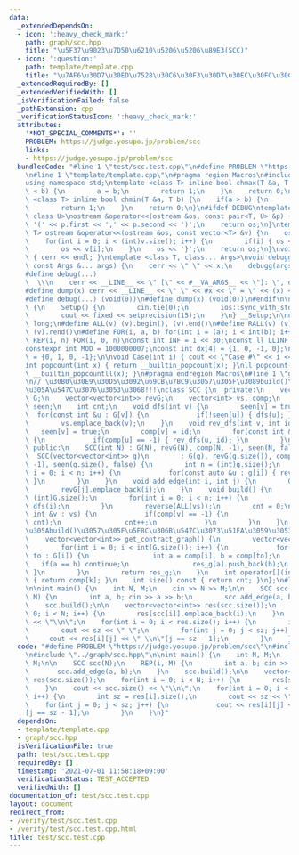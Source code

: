 ```yaml
---
data:
  _extendedDependsOn:
  - icon: ':heavy_check_mark:'
    path: graph/scc.hpp
    title: "\u5F37\u9023\u7D50\u6210\u5206\u5206\u89E3(SCC)"
  - icon: ':question:'
    path: template/template.cpp
    title: "\u7AF6\u30D7\u30ED\u7528\u30C6\u30F3\u30D7\u30EC\u30FC\u30C8"
  _extendedRequiredBy: []
  _extendedVerifiedWith: []
  _isVerificationFailed: false
  _pathExtension: cpp
  _verificationStatusIcon: ':heavy_check_mark:'
  attributes:
    '*NOT_SPECIAL_COMMENTS*': ''
    PROBLEM: https://judge.yosupo.jp/problem/scc
    links:
    - https://judge.yosupo.jp/problem/scc
  bundledCode: "#line 1 \"test/scc.test.cpp\"\n#define PROBLEM \"https://judge.yosupo.jp/problem/scc\"\
    \n#line 1 \"template/template.cpp\"\n#pragma region Macros\n#include <bits/stdc++.h>\n\
    using namespace std;\ntemplate <class T> inline bool chmax(T &a, T b) {\n    if(a\
    \ < b) {\n        a = b;\n        return 1;\n    }\n    return 0;\n}\ntemplate\
    \ <class T> inline bool chmin(T &a, T b) {\n    if(a > b) {\n        a = b;\n\
    \        return 1;\n    }\n    return 0;\n}\n#ifdef DEBUG\ntemplate <class T,\
    \ class U>\nostream &operator<<(ostream &os, const pair<T, U> &p) {\n    os <<\
    \ '(' << p.first << ',' << p.second << ')';\n    return os;\n}\ntemplate <class\
    \ T> ostream &operator<<(ostream &os, const vector<T> &v) {\n    os << '{';\n\
    \    for(int i = 0; i < (int)v.size(); i++) {\n        if(i) { os << ','; }\n\
    \        os << v[i];\n    }\n    os << '}';\n    return os;\n}\nvoid debugg()\
    \ { cerr << endl; }\ntemplate <class T, class... Args>\nvoid debugg(const T &x,\
    \ const Args &... args) {\n    cerr << \" \" << x;\n    debugg(args...);\n}\n\
    #define debug(...)                                                           \
    \  \\\n    cerr << __LINE__ << \" [\" << #__VA_ARGS__ << \"]: \", debugg(__VA_ARGS__)\n\
    #define dump(x) cerr << __LINE__ << \" \" << #x << \" = \" << (x) << endl\n#else\n\
    #define debug(...) (void(0))\n#define dump(x) (void(0))\n#endif\n\nstruct Setup\
    \ {\n    Setup() {\n        cin.tie(0);\n        ios::sync_with_stdio(false);\n\
    \        cout << fixed << setprecision(15);\n    }\n} __Setup;\n\nusing ll = long\
    \ long;\n#define ALL(v) (v).begin(), (v).end()\n#define RALL(v) (v).rbegin(),\
    \ (v).rend()\n#define FOR(i, a, b) for(int i = (a); i < int(b); i++)\n#define\
    \ REP(i, n) FOR(i, 0, n)\nconst int INF = 1 << 30;\nconst ll LLINF = 1LL << 60;\n\
    constexpr int MOD = 1000000007;\nconst int dx[4] = {1, 0, -1, 0};\nconst int dy[4]\
    \ = {0, 1, 0, -1};\n\nvoid Case(int i) { cout << \"Case #\" << i << \": \"; }\n\
    int popcount(int x) { return __builtin_popcount(x); }\nll popcount(ll x) { return\
    \ __builtin_popcountll(x); }\n#pragma endregion Macros\n#line 1 \"graph/scc.hpp\"\
    \n// \u30B0\u30E9\u30D5\u3092\u69CB\u7BC9\u3057\u305F\u3089build()\u3092\u5FC5\
    \u305A\u547C\u3076\u3053\u3068!!!\nclass SCC {\n  private:\n    vector<vector<int>>\
    \ G;\n    vector<vector<int>> revG;\n    vector<int> vs, comp;\n    vector<bool>\
    \ seen;\n    int cnt;\n    void dfs(int v) {\n        seen[v] = true;\n      \
    \  for(const int &u : G[v]) {\n            if(!seen[u]) { dfs(u); }\n        }\n\
    \        vs.emplace_back(v);\n    }\n    void rev_dfs(int v, int id) {\n     \
    \   seen[v] = true;\n        comp[v] = id;\n        for(const int &u : revG[v])\
    \ {\n            if(comp[u] == -1) { rev_dfs(u, id); }\n        }\n    }\n\n \
    \ public:\n    SCC(int N) : G(N), revG(N), comp(N, -1), seen(N, false) {}\n  \
    \  SCC(vector<vector<int>> g)\n        : G(g), revG(g.size()), comp(g.size(),\
    \ -1), seen(g.size(), false) {\n        int n = (int)g.size();\n        for(int\
    \ i = 0; i < n; i++) {\n            for(const auto &u : g[i]) { revG[u].emplace_back(i);\
    \ }\n        }\n    }\n    void add_edge(int i, int j) {\n        G[i].emplace_back(j);\n\
    \        revG[j].emplace_back(i);\n    }\n    void build() {\n        int n =\
    \ (int)G.size();\n        for(int i = 0; i < n; i++) {\n            if(!seen[i])\
    \ dfs(i);\n        }\n        reverse(ALL(vs));\n        cnt = 0;\n        for(const\
    \ int &v : vs) {\n            if(comp[v] == -1) {\n                rev_dfs(v,\
    \ cnt);\n                cnt++;\n            }\n        }\n    }\n    // \u5FC5\
    \u305Abuild()\u3057\u305F\u5F8C\u306B\u547C\u3073\u51FA\u3059\u3053\u3068!!!\n\
    \    vector<vector<int>> get_contract_graph() {\n        vector<vector<int>> res_g(cnt);\n\
    \        for(int i = 0; i < int(G.size()); i++) {\n            for(const int&\
    \ to : G[i]) {\n                int a = comp[i], b = comp[to];\n             \
    \   if(a == b) continue;\n                res_g[a].push_back(b);\n           \
    \ }\n        }\n        return res_g;\n    }\n    int operator[](int k) const\
    \ { return comp[k]; }\n    int size() const { return cnt; }\n};\n#line 4 \"test/scc.test.cpp\"\
    \n\nint main() {\n    int N, M;\n    cin >> N >> M;\n\n    SCC scc(N);\n    REP(i,\
    \ M) {\n        int a, b; cin >> a >> b;\n        scc.add_edge(a, b);\n    }\n\
    \    scc.build();\n\n    vector<vector<int>> res(scc.size());\n    for(int i =\
    \ 0; i < N; i++) {\n        res[scc[i]].emplace_back(i);\n    }\n    cout << scc.size()\
    \ << \"\\n\";\n    for(int i = 0; i < res.size(); i++) {\n        int sz = res[i].size();\n\
    \        cout << sz << \" \";\n        for(int j = 0; j < sz; j++) {\n       \
    \     cout << res[i][j] << \" \\n\"[j == sz - 1];\n        }\n    }\n}\n"
  code: "#define PROBLEM \"https://judge.yosupo.jp/problem/scc\"\n#include \"../template/template.cpp\"\
    \n#include \"../graph/scc.hpp\"\n\nint main() {\n    int N, M;\n    cin >> N >>\
    \ M;\n\n    SCC scc(N);\n    REP(i, M) {\n        int a, b; cin >> a >> b;\n \
    \       scc.add_edge(a, b);\n    }\n    scc.build();\n\n    vector<vector<int>>\
    \ res(scc.size());\n    for(int i = 0; i < N; i++) {\n        res[scc[i]].emplace_back(i);\n\
    \    }\n    cout << scc.size() << \"\\n\";\n    for(int i = 0; i < res.size();\
    \ i++) {\n        int sz = res[i].size();\n        cout << sz << \" \";\n    \
    \    for(int j = 0; j < sz; j++) {\n            cout << res[i][j] << \" \\n\"\
    [j == sz - 1];\n        }\n    }\n}"
  dependsOn:
  - template/template.cpp
  - graph/scc.hpp
  isVerificationFile: true
  path: test/scc.test.cpp
  requiredBy: []
  timestamp: '2021-07-01 11:58:18+09:00'
  verificationStatus: TEST_ACCEPTED
  verifiedWith: []
documentation_of: test/scc.test.cpp
layout: document
redirect_from:
- /verify/test/scc.test.cpp
- /verify/test/scc.test.cpp.html
title: test/scc.test.cpp
---
```

